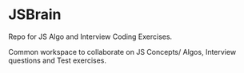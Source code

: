 # JSBrain

Repo for JS Algo and Interview Coding Exercises.

Common workspace to collaborate on JS Concepts/ Algos, Interview questions and Test exercises.

